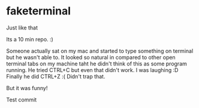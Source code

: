 faketerminal
============

Just like that

Its a 10 min repo. :)

Someone actually sat on my mac and started to type something on terminal but he wasn't able to. It looked so natural in compared to other open terminal tabs on my machine taht he didn't think of this as some program running. He tried CTRL+C but even that didn't work. I was laughing :D Finally he did CTRL+Z :( Didn't trap that.

But it was funny!

Test commit
